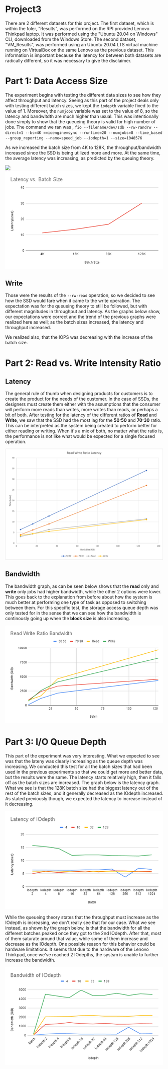 # Project3

There are 2 different datasets for this project. The first dataset, which is within the foler, "Results", was performed on the RPI provided Lenovo Thinkpad laptop. It was performed using the "Ubuntu 20.04 on Windows" CLI, downloaded from the Windows Store. The second dataset, "VM_Results", was performed using an Ubuntu 20.04 LTS virtual machine running on VirtualBox on the same Lenovo as the previous dataset. This information is important because the latency for between both datasets are radically different, so it was necessary to give the disclaimer. 


# Part 1: Data Access Size

The experiment begins with testing the different data sizes to see how they affect throughput and latency. Seeing as this part of the project deals only with testing different batch sizes, we kept the ```iodepth``` variable fixed to the value of 1. Moreover, the ```numjobs``` variable was set to the value of 8, so the latency and bandwitdth are much higher than usual. This was intentionally done simply to show that the queueing theory is valid for high number of jobs. The command we ran was , ```fio --filename/dev/sdb --rw-randrw --direct=1 --bs=4K ==ioengine=sync --runtime=20 --numjobs=8 --time_based --group_reporting --name=speed_job --iodepth=1 --size=1048576```


As we increased the batch size from 4K to 128K, the throughput/bandwidth increased since the SSD is being utilized more and more. At the same time, the average latency was increasing, as predicted by the queuing theory. 

![](https://github.com/danielle-den/Project3/assets/143743140/d91db6ba-af47-4d66-ac06-dbddbf388149)    ![](https://github.com/danielle-den/Project3/blob/main/figures/1%20iodepth%20read%20Latency.png)

## Write
Those were the results of the ```--rw-read``` operation, so we decided to see how the SSD would fare when it came to the write operation. The expectation was for the queueing theory to still be followed, but with different magnitudes in throughput and latency. As the graphs below show, our expectations were correct and the trend of the previous graphs were realized here as well; as the batch sizes increased, the latency and throughput increased.

We realized also, that the IOPS was decreasing with the increase of the batch size. 

# Part 2: Read vs. Write Intensity Ratio

## Latency
The general rule of thumb when designing products for customers is to create the product for the needs of the customer. In the case of SSDs, the designers must create them either with the assumptions that the consumer will perform more reads than writes, more writes than reads, or perhaps a bit of both. After testing for the latency of the different ratios of **Read** and **Write**, we saw that the SSD had the most lag for the **50:50** and **70:30** ratio. This can be interpreted as the system being created to perform better for either reading or writing. When it's a mix of both, no matter what the ratio is, the performance is not like what would be expected for a single focused operation.

![](https://github.com/danielle-den/Project3/blob/main/figures/read%20write%20ratio%20latency.png)

## Bandwidth
The bandwidth graph, as can be seen below shows that the **read** only and **write** only jobs had higher bandwidth, while the other 2 options were lower. This goes back to the explanation from before about how the system is much better at performing one type of task as opposed to switching between them. For this specific test, the storage access queue depth was only tested for in the sense that we can see how the bandwidth is continously going up when the **block size** is also increasing. 

![](https://github.com/danielle-den/Project3/blob/main/figures/Read%20Write%20Ratio%20Bandwidth.png)

# Part 3: I/O Queue Depth
This part of the experiment was very interesting. What we expected to see was that the lateny was clearly increasing as the queue depth was increasing. We conducted this test for all the batch sizes that had been used in the previous experiments so that we could get more and better data, but the results were the same. The latency starts relatively high, then it falls off as the batch sizes are increased. The graph below is the latency graph. What we see is that the 128K batch size had the biggest latency out of the rest of the batch sizes, and it generally decreased as the IOdepth increased. As stated previously though, we expected the latency to increase instead of it decreasing. 

![](https://github.com/danielle-den/Project3/blob/main/figures/Latency%20of%20IOdepth.png)

While the queueing theory states that the throughput must increase as the IOdepth is increasing, we don't really see that for our case. What we see instead, as shown by the graph below, is that the bandwidth for all the different batches peaked once they got to the 2nd IOdepth. After that, most of them saturate around that value, while some of them increase and decrease as the IOdepth. One possible reason for this behavior could be hardware limitations. It seems that due to the hardware of the Lenovo Thinkpad, once we've reached 2 IOdepths, the systsm is unable to further increase the bandwidth. 

![](https://github.com/danielle-den/Project3/blob/main/figures/Bandwidth%20of%20IOdepth.png)


